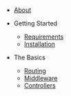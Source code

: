 * [About](/)

* Getting Started
    * [Requirements](getting-started/requirements.md)
    * [Installation](getting-started/installation.md)

* The Basics
    * [Routing](basics/routing.md)
    * [Middleware](basics/middleware.md)
    * [Controllers](basics/controllers.md)
